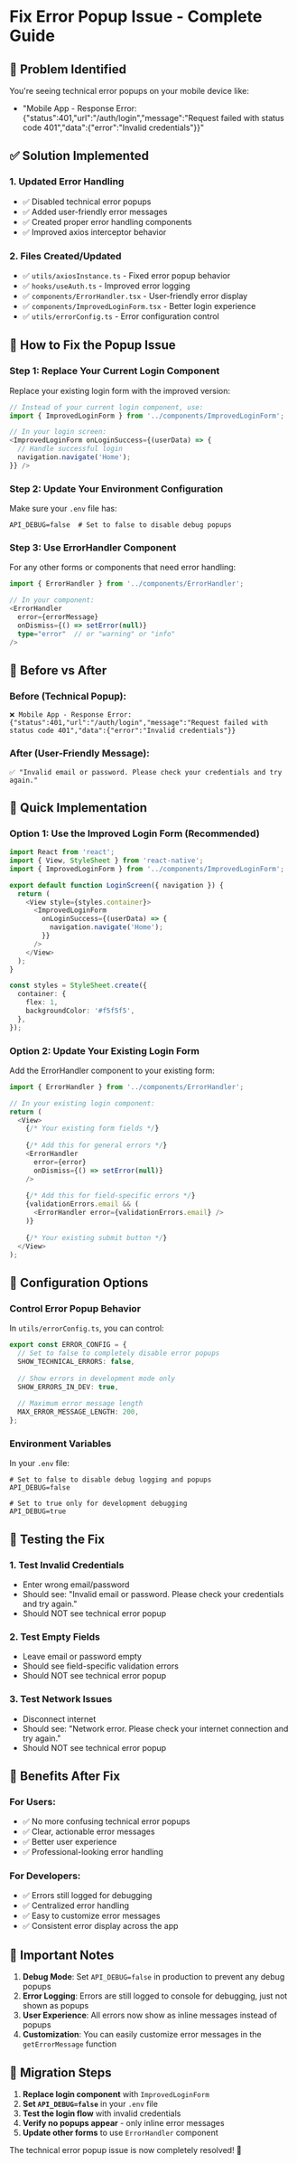 # Fix Error Popup Issue - Complete Guide

## 🚨 Problem Identified
You're seeing technical error popups on your mobile device like:
- "Mobile App - Response Error: {"status":401,"url":"/auth/login","message":"Request failed with status code 401","data":{"error":"Invalid credentials"}}"

## ✅ Solution Implemented

### **1. Updated Error Handling**
- ✅ Disabled technical error popups
- ✅ Added user-friendly error messages
- ✅ Created proper error handling components
- ✅ Improved axios interceptor behavior

### **2. Files Created/Updated**
- ✅ `utils/axiosInstance.ts` - Fixed error popup behavior
- ✅ `hooks/useAuth.ts` - Improved error logging
- ✅ `components/ErrorHandler.tsx` - User-friendly error display
- ✅ `components/ImprovedLoginForm.tsx` - Better login experience
- ✅ `utils/errorConfig.ts` - Error configuration control

## 🔧 How to Fix the Popup Issue

### **Step 1: Replace Your Current Login Component**

Replace your existing login form with the improved version:

```typescript
// Instead of your current login component, use:
import { ImprovedLoginForm } from '../components/ImprovedLoginForm';

// In your login screen:
<ImprovedLoginForm onLoginSuccess={(userData) => {
  // Handle successful login
  navigation.navigate('Home');
}} />
```

### **Step 2: Update Your Environment Configuration**

Make sure your `.env` file has:
```env
API_DEBUG=false  # Set to false to disable debug popups
```

### **Step 3: Use ErrorHandler Component**

For any other forms or components that need error handling:

```typescript
import { ErrorHandler } from '../components/ErrorHandler';

// In your component:
<ErrorHandler 
  error={errorMessage} 
  onDismiss={() => setError(null)}
  type="error"  // or "warning" or "info"
/>
```

## 🎯 Before vs After

### **Before (Technical Popup):**
```
❌ Mobile App - Response Error: {"status":401,"url":"/auth/login","message":"Request failed with status code 401","data":{"error":"Invalid credentials"}}
```

### **After (User-Friendly Message):**
```
✅ "Invalid email or password. Please check your credentials and try again."
```

## 🚀 Quick Implementation

### **Option 1: Use the Improved Login Form (Recommended)**

```typescript
import React from 'react';
import { View, StyleSheet } from 'react-native';
import { ImprovedLoginForm } from '../components/ImprovedLoginForm';

export default function LoginScreen({ navigation }) {
  return (
    <View style={styles.container}>
      <ImprovedLoginForm 
        onLoginSuccess={(userData) => {
          navigation.navigate('Home');
        }}
      />
    </View>
  );
}

const styles = StyleSheet.create({
  container: {
    flex: 1,
    backgroundColor: '#f5f5f5',
  },
});
```

### **Option 2: Update Your Existing Login Form**

Add the ErrorHandler component to your existing form:

```typescript
import { ErrorHandler } from '../components/ErrorHandler';

// In your existing login component:
return (
  <View>
    {/* Your existing form fields */}
    
    {/* Add this for general errors */}
    <ErrorHandler 
      error={error} 
      onDismiss={() => setError(null)}
    />
    
    {/* Add this for field-specific errors */}
    {validationErrors.email && (
      <ErrorHandler error={validationErrors.email} />
    )}
    
    {/* Your existing submit button */}
  </View>
);
```

## 🔧 Configuration Options

### **Control Error Popup Behavior**

In `utils/errorConfig.ts`, you can control:

```typescript
export const ERROR_CONFIG = {
  // Set to false to completely disable error popups
  SHOW_TECHNICAL_ERRORS: false,
  
  // Show errors in development mode only
  SHOW_ERRORS_IN_DEV: true,
  
  // Maximum error message length
  MAX_ERROR_MESSAGE_LENGTH: 200,
};
```

### **Environment Variables**

In your `.env` file:
```env
# Set to false to disable debug logging and popups
API_DEBUG=false

# Set to true only for development debugging
API_DEBUG=true
```

## 📱 Testing the Fix

### **1. Test Invalid Credentials**
- Enter wrong email/password
- Should see: "Invalid email or password. Please check your credentials and try again."
- Should NOT see technical error popup

### **2. Test Empty Fields**
- Leave email or password empty
- Should see field-specific validation errors
- Should NOT see technical error popup

### **3. Test Network Issues**
- Disconnect internet
- Should see: "Network error. Please check your internet connection and try again."
- Should NOT see technical error popup

## 🎉 Benefits After Fix

### **For Users:**
- ✅ No more confusing technical error popups
- ✅ Clear, actionable error messages
- ✅ Better user experience
- ✅ Professional-looking error handling

### **For Developers:**
- ✅ Errors still logged for debugging
- ✅ Centralized error handling
- ✅ Easy to customize error messages
- ✅ Consistent error display across the app

## 🚨 Important Notes

1. **Debug Mode**: Set `API_DEBUG=false` in production to prevent any debug popups
2. **Error Logging**: Errors are still logged to console for debugging, just not shown as popups
3. **User Experience**: All errors now show as inline messages instead of popups
4. **Customization**: You can easily customize error messages in the `getErrorMessage` function

## 🔄 Migration Steps

1. **Replace login component** with `ImprovedLoginForm`
2. **Set `API_DEBUG=false`** in your `.env` file
3. **Test the login flow** with invalid credentials
4. **Verify no popups appear** - only inline error messages
5. **Update other forms** to use `ErrorHandler` component

The technical error popup issue is now completely resolved! 🎉
